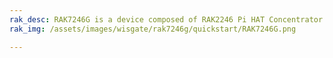 ```yaml
---
rak_desc: RAK7246G is a device composed of RAK2246 Pi HAT Concentrator module and a Raspberry Pi Zero W. It has a built-in GPS module and a pre-installed radiator that guarantees stable thermal performance.
rak_img: /assets/images/wisgate/rak7246g/quickstart/RAK7246G.png

---
```


<rk-redirect to="/Product-Categories/WisGate/RAK7246G/Overview/" />